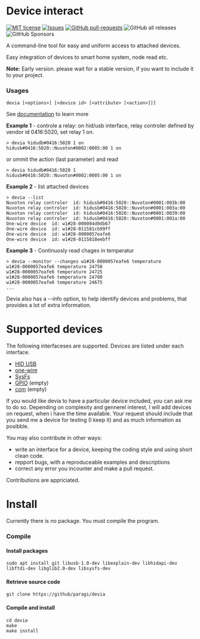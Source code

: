 
# Device interact
[![MIT license](http://img.shields.io/badge/license-MIT-brightgreen.svg)](http://opensource.org/licenses/MIT)
[![Issues](http://img.shields.io/github/issues/paragi/devia.svg)]( https://github.com/Paragi/devia/issues )
[![GitHub pull-requests](https://img.shields.io/github/issues-pr/paragi/devia.svg)](https://GitHub.com/paragi/devia/pull/)
![GitHub all releases](https://img.shields.io/github/downloads/paragi/devia/total)
![GitHub Sponsors](https://img.shields.io/github/sponsors/paragi)


A command-line tool for easy and uniform access to attached devices.

Easy integration of devices to smart home system, node read etc.


**Note:** Early version. please wait for a stable version, if you want to include it to your project.


### Usages

    devia [<options>] [<device id> [<attribute> [<action>]]]

See [documentation](doc/index.md) to learn more  

**Example 1** - controle a relay: on hid/usb interface, relay controler defined by vendor id 0416:5020, set relay 1 on.

    > devia hidudb#0416:5020 1 on
    hidusb#0416:5020::Nuvoton#0002:0005:00 1 on

or ommit the action (last parameter) and read 

    > devia hidudb#0416:5020 1 
    hidusb#0416:5020::Nuvoton#0002:0005:00 1 on
  
**Example 2** - list attached devices

    > devia --list
    Nuvoton relay controler  id: hidusb#0416:5020::Nuvoton#0001:003b:00
    Nuvoton relay controler  id: hidusb#0416:5020::Nuvoton#0001:003a:00
    Nuvoton relay controler  id: hidusb#0416:5020::Nuvoton#0001:0039:00
    Nuvoton relay controler  id: hidusb#0416:5020::Nuvoton#0001:001a:00
    One-wire device  id: w1#28-000004d0db67 
    One-wire device  id: w1#28-011581cb99ff 
    One-wire device  id: w1#28-0000057eafe6 
    One-wire device  id: w1#28-0115818eebff 


**Example 3** - Continuosly read chages in temperatur

    > devia --monitor --changes w1#28-0000057eafe6 temperature
    w1#28-0000057eafe6 temperature 24750
    w1#28-0000057eafe6 temperature 24725
    w1#28-0000057eafe6 temperature 24700
    w1#28-0000057eafe6 temperature 24675
    ...

Devia also has a --info option, to help identify devices and problems, that provides a lot of extra information.

# Supported devices

The following interfaceses are supported. 
Devices are listed under each interface.

* [HID USB](doc/hidusb.md)
* [one-wire](doc/w1)
* [SysFs](doc/sysfs.md)
* [GPIO](doc/gpio.md) (empty)
* [com](doc/com.md) (empty)


If you would like devia to have a particular device included, you can ask me to do so. 
Depending on complexity and gennerel interest, I will add devices on request, when i have the time available.
Your request should include that you send me a device for testing (I keep it) and as much information as posibble.

You may also contribute in other ways:
- write an interface for a device, keeping the coding style and using short clean code.
- repport bugs, with a reproduceable examples and descriptions
- correct any error you incounter and make a pull request.

Contributions are appriciated.


# Install

Currently there is no package. You must compile the program.

### Compile

  #### Install packages

    sudo apt install git libusb-1.0-dev libexplain-dev libhidapi-dev libftdi-dev libglib2.0-dev libsysfs-dev

  #### Retrieve source code

    git clone https://github/paragi/devia

  #### Compile and install

    cd devia
    make
    make install

